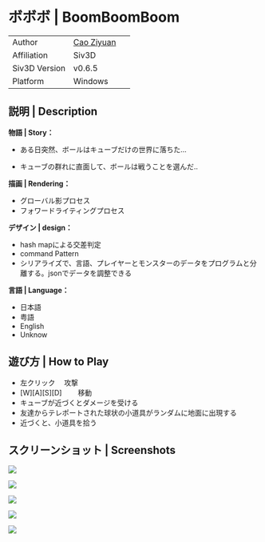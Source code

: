 # ボボボ | BoomBoomBoom

|               |                                              |
|:--------------|:---------------------------------------------|
| Author        | [Cao Ziyuan](https://github.com/Ziyuan-Cao)  |
| Affiliation   | Siv3D                                        |
| Siv3D Version | v0.6.5                                       |
| Platform      | Windows                                   　　|

## 説明 | Description

**物語 | Story：**
- ある日突然、ボールはキューブだけの世界に落ちた...　

-  キューブの群れに直面して、ボールは戦うことを選んだ..

**描画 | Rendering：**
- グローバル影プロセス
- フォワードライティングプロセス

**デザイン | design：**
- hash mapによる交差判定
- command Pattern
- シリアライズで、言語、プレイヤーとモンスターのデータをプログラムと分離する。jsonでデータを調整できる

**言語 | Language：**
- 日本語
- 粤語
- English
- Unknow

## 遊び方 | How to Play

- 左クリック　			攻撃
- [W][A][S][D]　　		移動
- キューブが近づくとダメージを受ける
- 友達からテレポートされた球状の小道具がランダムに地面に出現する
- 近づくと、小道具を拾う

## スクリーンショット | Screenshots

![](release/Screenshot/1.png)

![](release/Screenshot/2.png)

![](release/Screenshot/3.png)

![](release/Screenshot/4.png)

![](release/Screenshot/5.png)
